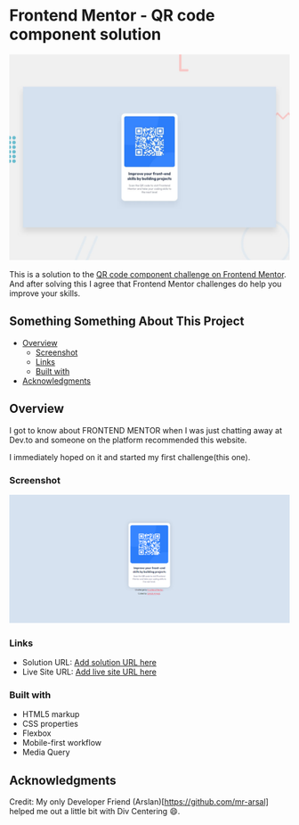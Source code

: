 # Frontend Mentor - QR code component solution

![Design preview for the QR code component coding challenge](./design/desktop-preview.jpg)

This is a solution to the [QR code component challenge on Frontend Mentor](https://www.frontendmentor.io/challenges/qr-code-component-iux_sIO_H). And after solving this I agree that Frontend Mentor challenges do help you improve your skills. 

## Something Something About This Project

- [Overview](#overview)
  - [Screenshot](#screenshot)
  - [Links](#links)
  - [Built with](#built-with)
- [Acknowledgments](#acknowledgments)

## Overview

I got to know about FRONTEND MENTOR when I was just chatting away at Dev.to and someone on the platform recommended this website.

I immediately hoped on it and started my first challenge(this one).

### Screenshot

![Screenshot of what my solution looks like in the end.](./images/Screenshot.PNG)

### Links

- Solution URL: [Add solution URL here](https://your-solution-url.com)
- Live Site URL: [Add live site URL here](https://your-live-site-url.com)

### Built with

- HTML5 markup
- CSS properties
- Flexbox
- Mobile-first workflow
- Media Query

## Acknowledgments

Credit: My only Developer Friend (Arslan)[https://github.com/mr-arsal] helped me out a little bit with Div Centering 😄.